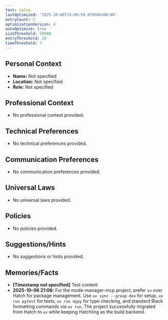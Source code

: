 ```yaml
---
test: value
lastOptimized: '2025-10-06T19:06:59.979584+00:00'
entryCount: 5
optimizationVersion: 4
autoOptimize: true
sizeThreshold: 50000
entryThreshold: 20
timeThreshold: 7
---
```


## Personal Context
- **Name:** Not specified  
- **Location:** Not specified  
- **Role:** Not specified  

## Professional Context
- No professional context provided.

## Technical Preferences
- No technical preferences provided.

## Communication Preferences
- No communication preferences provided.

## Universal Laws
- No universal laws provided.

## Policies
- No policies provided.

## Suggestions/Hints
- No suggestions or hints provided.

## Memories/Facts
- **[Timestamp not specified]** Test content
- **2025-10-06 21:06:** For the mode-manager-mcp project, prefer `uv` over Hatch for package management. Use `uv sync --group dev` for setup, `uv run pytest` for tests, `uv run mypy` for type checking, and standard Black formatting commands via `uv run`. The project successfully migrated from Hatch to `uv` while keeping Hatchling as the build backend.
